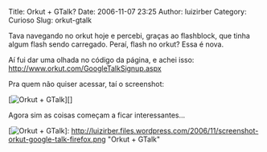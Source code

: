 Title: Orkut + GTalk?
Date: 2006-11-07 23:25
Author: luizirber
Category: Curioso
Slug: orkut-gtalk

Tava navegando no orkut hoje e percebi, graças ao flashblock, que tinha
algum flash sendo carregado. Peraí, flash no orkut? Essa é nova.

Aí fui dar uma olhada no código da página, e achei isso:  
<http://www.orkut.com/GoogleTalkSignup.aspx>

Pra quem não quiser acessar, taí o screenshot:

[![Orkut + GTalk][]][]

Agora sim as coisas começam a ficar interessantes...

  [Orkut + GTalk]: http://luizirber.files.wordpress.com/2006/11/screenshot-orkut-google-talk-firefox.png
  [![Orkut + GTalk][]]: http://luizirber.files.wordpress.com/2006/11/screenshot-orkut-google-talk-firefox.png
    "Orkut + GTalk"
